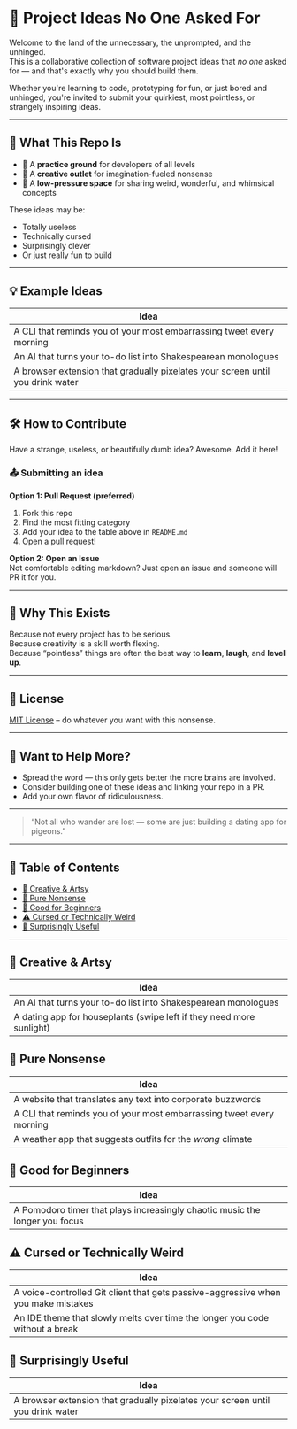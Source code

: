 # 🧠 Project Ideas No One Asked For

Welcome to the land of the unnecessary, the unprompted, and the unhinged.  
This is a collaborative collection of software project ideas that *no one* asked for — and that's exactly why you should build them.

Whether you're learning to code, prototyping for fun, or just bored and unhinged, you're invited to submit your quirkiest, most pointless, or strangely inspiring ideas.

---

## 📌 What This Repo Is

- 🧪 A **practice ground** for developers of all levels
- 🧠 A **creative outlet** for imagination-fueled nonsense
- 🧰 A **low-pressure space** for sharing weird, wonderful, and whimsical concepts

These ideas may be:
- Totally useless
- Technically cursed
- Surprisingly clever
- Or just really fun to build

---

## 💡 Example Ideas

| Idea |
|------|
| A CLI that reminds you of your most embarrassing tweet every morning |
| An AI that turns your to-do list into Shakespearean monologues |
| A browser extension that gradually pixelates your screen until you drink water |

---

## 🛠️ How to Contribute

Have a strange, useless, or beautifully dumb idea? Awesome. Add it here!

### 📤 Submitting an idea

**Option 1: Pull Request (preferred)**  
1. Fork this repo  
2. Find the most fitting category
3. Add your idea to the table above in `README.md`  
4. Open a pull request!

**Option 2: Open an Issue**  
Not comfortable editing markdown? Just open an issue and someone will PR it for you.

---

## 🙌 Why This Exists

Because not every project has to be serious.  
Because creativity is a skill worth flexing.  
Because “pointless” things are often the best way to **learn**, **laugh**, and **level up**.

---

## 📄 License

[MIT License](LICENSE) – do whatever you want with this nonsense.

---

## 💬 Want to Help More?

- Spread the word — this only gets better the more brains are involved.
- Consider building one of these ideas and linking your repo in a PR.
- Add your own flavor of ridiculousness.

---

> “Not all who wander are lost — some are just building a dating app for pigeons.”

---

## 🧭 Table of Contents
- [🎨 Creative & Artsy](#-creative--artsy)
- [🤡 Pure Nonsense](#-pure-nonsense)
- [🧰 Good for Beginners](#-good-for-beginners)
- [⚠️ Cursed or Technically Weird](#-cursed-or-technically-weird)
- [🎯 Surprisingly Useful](#-surprisingly-useful)

---

## 🎨 Creative & Artsy
| Idea |
|------|
| An AI that turns your to-do list into Shakespearean monologues |
| A dating app for houseplants (swipe left if they need more sunlight) |


## 🤡 Pure Nonsense
| Idea |
|------|
| A website that translates any text into corporate buzzwords |
| A CLI that reminds you of your most embarrassing tweet every morning |
| A weather app that suggests outfits for the *wrong* climate |


## 🧰 Good for Beginners
| Idea |
|------|
| A Pomodoro timer that plays increasingly chaotic music the longer you focus |


## ⚠️ Cursed or Technically Weird
| Idea |
|------|
| A voice-controlled Git client that gets passive-aggressive when you make mistakes |
| An IDE theme that slowly melts over time the longer you code without a break |


## 🎯 Surprisingly Useful
| Idea |
|------|
| A browser extension that gradually pixelates your screen until you drink water |

